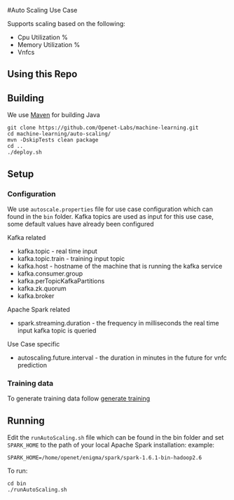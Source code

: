 #Auto Scaling Use Case

Supports scaling based on the following: 
* Cpu Utilization %
* Memory Utilization %
* Vnfcs

Using this Repo
------------------
## Building
We use [Maven](https://maven.apache.org/) for building Java
    
    git clone https://github.com/Openet-Labs/machine-learning.git
    cd machine-learning/auto-scaling/
    mvn -DskipTests clean package
    cd ..
    ./deploy.sh

## Setup

### Configuration
We use `autoscale.properties` file for use case configuration which can found in the `bin` folder.
Kafka topics are used as input for this use case, some default values have already been configured

Kafka related
* kafka.topic - real time input
* kafka.topic.train - training input topic
* kafka.host - hostname of the machine that is running the kafka service
* kafka.consumer.group
* kafka.perTopicKafkaPartitions
* kafka.zk.quorum
* kafka.broker

Apache Spark related
* spark.streaming.duration - the frequency in milliseconds the real time input kafka topic is queried

Use Case specific
* autoscaling.future.interval - the duration in minutes in the future for vnfc prediction


### Training data
To generate training data follow [generate training](https://github.com/Openet-Labs/machine-learning/tree/master/auto-scaling/training-data-generator)
    
    
## Running
Edit the `runAutoScaling.sh` file which can be found in the bin folder and set `SPARK_HOME` to the path of your local Apache Spark installation:
example:

    SPARK_HOME=/home/openet/enigma/spark/spark-1.6.1-bin-hadoop2.6

To run:

    cd bin
    ./runAutoScaling.sh
    
